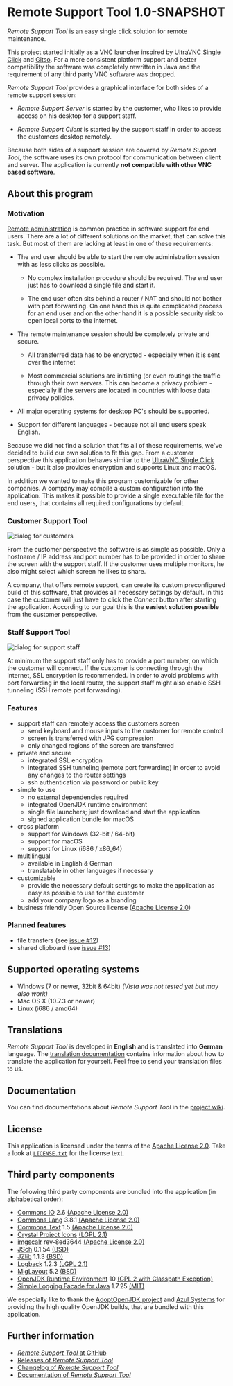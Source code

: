 Remote Support Tool 1.0-SNAPSHOT
================================

*Remote Support Tool* is an easy single click solution for remote maintenance.

This project started initially as a 
[VNC](https://en.wikipedia.org/wiki/Virtual_Network_Computing) launcher 
inspired by [UltraVNC Single Click](http://www.uvnc.com/products/uvnc-sc.html) 
and [Gitso](https://code.google.com/p/gitso/). For a more consistent platform 
support and better compatibility the software was completely rewritten in Java 
and the requirement of any third party VNC software was dropped.

*Remote Support Tool* provides a graphical interface for both sides of a remote
support session:

-   *Remote Support Server* is started by the customer, who likes to provide 
    access on his desktop for a support staff.

-   *Remote Support Client* is started by the support staff in order to access
    the customers desktop remotely. 

Because both sides of a support session are covered by *Remote Support Tool*,
the software uses its own protocol for communication between client and server.
The application is currently **not compatible with other VNC based software**. 


About this program
------------------


### Motivation

[Remote administration](https://en.wikipedia.org/wiki/Remote_administration) is
common practice in software support for end users. There are a lot of different
solutions on the market, that can solve this task. But most of them are lacking
at least in one of these requirements:

-   The end user should be able to start the remote administration session with
    as less clicks as possible.

    -   No complex installation procedure should be required. The end user just
        has to download a single file and start it.

    -   The end user often sits behind a router / NAT and should not bother with
        port forwarding. On one hand this is quite complicated process for an
        end user and on the other hand it is a possible security risk to open
        local ports to the internet.

-   The remote maintenance session should be completely private and secure.

    -   All transferred data has to be encrypted - especially when it is sent
        over the internet

    -   Most commercial solutions are initiating (or even routing) the traffic
        through their own servers. This can become a privacy problem -
        especially if the servers are located in countries with loose data
        privacy policies.

-   All major operating systems for desktop PC's should be supported.

-   Support for different languages - because not all end users speak English.

Because we did not find a solution that fits all of these requirements, we've
decided to build our own solution to fit this gap. From a customer perspective 
this application behaves similar to the
[UltraVNC Single Click](http://www.uvnc.com/products/uvnc-sc.html) solution -
but it also provides encryption and supports Linux and macOS.

In addition we wanted to make this program customizable for other companies. A 
company may compile a custom configuration into the application. This makes it 
possible to provide a single executable file for the end users, that contains 
all required configurations by default.


### Customer Support Tool

![dialog for customers](share/screenshots/customer-window.png)

From the customer perspective the software is as simple as possible. Only a
hostname / IP address and port number has to be provided in order to share the
screen with the support staff. If the customer uses multiple monitors, he also
might select which screen he likes to share.

A company, that offers remote support, can create its custom preconfigured build 
of this software, that provides all necessary settings by default. In this case 
the customer will just have to click the *Connect* button after starting the 
application. According to our goal this is the **easiest solution possible** 
from the customer perspective.


### Staff Support Tool

![dialog for support staff](share/screenshots/staff-window.png)

At minimum the support staff only has to provide a port number, on which the 
customer will connect. If the customer is connecting through the internet, SSL
encryption is recommended. In order to avoid problems with port forwarding in the
local router, the support staff might also enable SSH tunneling (SSH remote port 
forwarding).


### Features

-   support staff can remotely access the customers screen
    -   send keyboard and mouse inputs to the customer for remote control
    -   screen is transferred with JPG compression
    -   only changed regions of the screen are transferred
-   private and secure
    -   integrated SSL encryption
    -   integrated SSH tunneling (remote port forwarding) in order to avoid any 
        changes to the router settings
    -   ssh authentication via password or public key
-   simple to use
    -   no external dependencies required
    -   integrated OpenJDK runtime environment 
    -   single file launchers; just download and start the application
    -   signed application bundle for macOS
-   cross platform 
    -   support for Windows (32-bit / 64-bit)
    -   support for macOS
    -   support for Linux (i686 / x86_64)
-   multilingual
    -   available in English & German
    -   translatable in other languages if necessary
-   customizable
    -   provide the necessary default settings to make the application as easy
        as possible to use for the customer
    -   add your company logo as a branding
-   business friendly Open Source license 
    ([Apache License 2.0](https://www.apache.org/licenses/LICENSE-2.0.html))
    
    
### Planned features

-   file transfers 
    (see [issue #12](https://github.com/OpenIndex/RemoteSupportTool/issues/12))
-   shared clipboard 
    (see [issue #13](https://github.com/OpenIndex/RemoteSupportTool/issues/13))


Supported operating systems
---------------------------

-   Windows (7 or newer, 32bit & 64bit) 
    *(Vista was not tested yet but may also work)*
-   Mac OS X (10.7.3 or newer)
-   Linux (i686 / amd64)


Translations
------------

*Remote Support Tool* is developed in **English** and is translated into
**German** language. The
[translation documentation](https://github.com/OpenIndex/RemoteSupportTool/wiki/Translation)
contains information about how to translate the application for yourself. Feel
free to send your translation files to us.


Documentation
-------------

You can find documentations about *Remote Support Tool* in the
[project wiki](https://github.com/OpenIndex/RemoteSupportTool/wiki).


License
-------

This application is licensed under the terms of the
[Apache License 2.0](https://www.apache.org/licenses/LICENSE-2.0.html). Take a look at
[`LICENSE.txt`](LICENSE.txt) for the license text.


Third party components
----------------------

The following third party components are bundled into the application 
(in alphabetical order):

-   [Commons IO](https://commons.apache.org/io/) 2.6
    [(Apache License 2.0)](https://raw.githubusercontent.com/apache/commons-io/master/LICENSE.txt)
-   [Commons Lang](https://commons.apache.org/lang/) 3.8.1
    [(Apache License 2.0)](https://raw.githubusercontent.com/apache/commons-lang/master/LICENSE.txt)
-   [Commons Text](https://commons.apache.org/text/) 1.5
    [(Apache License 2.0)](https://raw.githubusercontent.com/apache/commons-text/master/LICENSE.txt)
-   [Crystal Project Icons](https://github.com/pinhead84/crystal-project)
    [(LGPL 2.1)](https://web.archive.org/web/20101122171611/http://everaldo.com/crystal/?action=license)
-   [imgscalr](https://github.com/rkalla/imgscalr) rev-8ed3644
    [(Apache License 2.0)](https://raw.githubusercontent.com/rkalla/imgscalr/master/LICENSE)
-   [JSch](http://www.jcraft.com/jsch/) 0.1.54
    [(BSD)](http://www.jcraft.com/jsch/LICENSE.txt)
-   [JZlib](http://www.jcraft.com/jzlib/) 1.1.3
    [(BSD)](http://www.jcraft.com/jzlib/LICENSE.txt)
-   [Logback](https://logback.qos.ch/) 1.2.3
    [(LGPL 2.1)](https://logback.qos.ch/license.html)
-   [MigLayout](http://miglayout.com/) 5.2
    [(BSD)](https://raw.githubusercontent.com/mikaelgrev/miglayout/master/src/site/resources/docs/license.txt)
-   [OpenJDK Runtime Environment](https://openjdk.java.net/) 10
    [(GPL 2 with Classpath Exception)](https://openjdk.java.net/legal/gplv2+ce.html)
-   [Simple Logging Facade for Java](https://www.slf4j.org/) 1.7.25
    [(MIT)](https://www.slf4j.org/license.html)

We especially like to thank the [AdoptOpenJDK project](https://adoptopenjdk.net/) 
and [Azul Systems](https://www.azul.com/) for providing the high quality OpenJDK 
builds, that are bundled with this application.


Further information
-------------------

-   [*Remote Support Tool* at GitHub](https://github.com/OpenIndex/RemoteSupportTool)
-   [Releases of *Remote Support Tool*](https://github.com/OpenIndex/RemoteSupportTool/releases)
-   [Changelog of *Remote Support Tool*](https://github.com/OpenIndex/RemoteSupportTool/blob/develop/CHANGELOG.md)
-   [Documentation of *Remote Support Tool*](https://github.com/OpenIndex/RemoteSupportTool/wiki)
